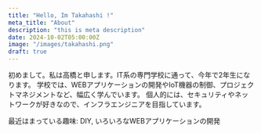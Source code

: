 ```yaml
---
title: "Hello, Im Takahashi !"
meta_title: "About"
description: "this is meta description"
date: 2024-10-02T05:00:00Z
image: "/images/takahashi.png"
draft: true
---
```


初めまして。私は高橋と申します。IT系の専門学校に通って、今年で2年生になります。
学校では、WEBアプリケーションの開発やIoT機器の制御、プロジェクトマネジメントなど、幅広く学んでいます。
個人的には、セキュリティやネットワークが好きなので、インフラエンジニアを目指しています。

最近はまっている趣味:
DIY, いろいろなWEBアプリケーションの開発
